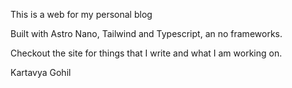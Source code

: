 
This is a web for my personal blog

Built with Astro Nano, Tailwind and Typescript, an no frameworks.

Checkout the site for things that I write and what I am working on.

Kartavya Gohil


